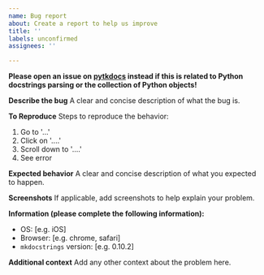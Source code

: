 ```yaml
---
name: Bug report
about: Create a report to help us improve
title: ''
labels: unconfirmed
assignees: ''

---
```


**Please open an issue on [pytkdocs](https://github.com/pawamoy/pytkdocs/issues) instead
if this is related to Python docstrings parsing or the collection of Python objects!**

**Describe the bug**
A clear and concise description of what the bug is.

**To Reproduce**
Steps to reproduce the behavior:
1. Go to '...'
2. Click on '....'
3. Scroll down to '....'
4. See error

**Expected behavior**
A clear and concise description of what you expected to happen.

**Screenshots**
If applicable, add screenshots to help explain your problem.

**Information (please complete the following information):**
- OS: [e.g. iOS]
- Browser: [e.g. chrome, safari]
- `mkdocstrings` version: [e.g. 0.10.2] 

**Additional context**
Add any other context about the problem here.
